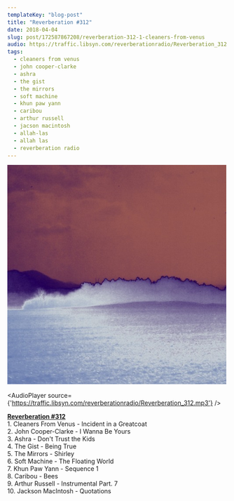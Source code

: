 ```yaml
---
templateKey: "blog-post"
title: "Reverberation #312"
date: 2018-04-04
slug: post/172587867208/reverberation-312-1-cleaners-from-venus
audio: https://traffic.libsyn.com/reverberationradio/Reverberation_312.mp3
tags:
  - cleaners from venus
  - john cooper-clarke
  - ashra
  - the gist
  - the mirrors
  - soft machine
  - khun paw yann
  - caribou
  - arthur russell
  - jacson macintosh
  - allah-las
  - allah las
  - reverberation radio
---
```


![Reverberation #312](../images/b9a298fe06de5a000ec8ddfdaef2058fa3fe9e265724f6e0a630c58b676abddd.jpg)

<AudioPlayer source={'https://traffic.libsyn.com/reverberationradio/Reverberation_312.mp3'} />

<p><a href="https://traffic.libsyn.com/reverberationradio/Reverberation_312.mp3"><b></b></a><b><a href="https://traffic.libsyn.com/reverberationradio/Reverberation_312.mp3"><b></b></a><b><a href="https://traffic.libsyn.com/reverberationradio/Reverberation_312.mp3">Reverberation #312</a></b></b><b><br /></b>1. Cleaners From Venus - Incident in a Greatcoat<br />2. John Cooper-Clarke - I Wanna Be Yours<br />3. Ashra - Don't Trust the Kids<br />4. The Gist - Being True<br />5. The Mirrors - Shirley<br />6. Soft Machine - The Floating World<br />7. Khun Paw Yann - Sequence 1<br />8. Caribou - Bees<br />9. Arthur Russell - Instrumental Part. 7<br />10. Jackson MacIntosh - Quotations</p>
